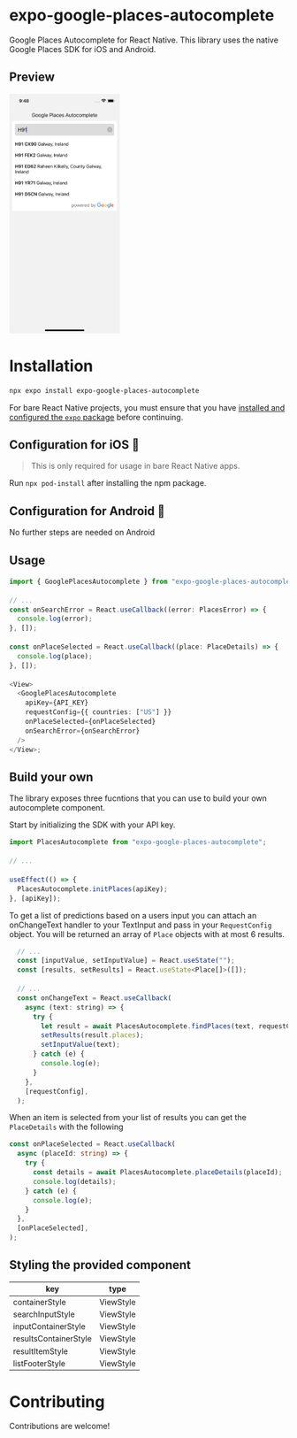 # expo-google-places-autocomplete

Google Places Autocomplete for React Native. This library uses the native Google Places SDK for iOS and Android.

## Preview

<img src="screenshots/screen.png" alt="drawing" width="200"/>

# Installation

```sh
npx expo install expo-google-places-autocomplete
```

For bare React Native projects, you must ensure that you have [installed and configured the `expo` package](https://docs.expo.dev/bare/installing-expo-modules/) before continuing.

## Configuration for iOS 🍏

> This is only required for usage in bare React Native apps.

Run `npx pod-install` after installing the npm package.

## Configuration for Android 🤖

No further steps are needed on Android

## Usage

```ts
import { GooglePlacesAutocomplete } from "expo-google-places-autocomplete";

// ...
const onSearchError = React.useCallback((error: PlacesError) => {
  console.log(error);
}, []);

const onPlaceSelected = React.useCallback((place: PlaceDetails) => {
  console.log(place);
}, []);

<View>
  <GooglePlacesAutocomplete
    apiKey={API_KEY}
    requestConfig={{ countries: ["US"] }}
    onPlaceSelected={onPlaceSelected}
    onSearchError={onSearchError}
  />
</View>;
```

## Build your own

The library exposes three fucntions that you can use to build your own autocomplete component.

Start by initializing the SDK with your API key.

```ts
import PlacesAutocomplete from "expo-google-places-autocomplete";

// ...

useEffect(() => {
  PlacesAutocomplete.initPlaces(apiKey);
}, [apiKey]);
```

To get a list of predictions based on a users input you can attach an onChangeText handler to your TextInput and pass in your `RequestConfig` object. You will be returned an array of `Place` objects with at most 6 results.

```js
  // ...
  const [inputValue, setInputValue] = React.useState("");
  const [results, setResults] = React.useState<Place[]>([]);

  // ...
  const onChangeText = React.useCallback(
    async (text: string) => {
      try {
        let result = await PlacesAutocomplete.findPlaces(text, requestConfig);
        setResults(result.places);
        setInputValue(text);
      } catch (e) {
        console.log(e);
      }
    },
    [requestConfig],
  );
```

When an item is selected from your list of results you can get the `PlaceDetails` with the following

```ts
const onPlaceSelected = React.useCallback(
  async (placeId: string) => {
    try {
      const details = await PlacesAutocomplete.placeDetails(placeId);
      console.log(details);
    } catch (e) {
      console.log(e);
    }
  },
  [onPlaceSelected],
);
```

## Styling the provided component

| key                   | type      |
| --------------------- | --------- |
| containerStyle        | ViewStyle |
| searchInputStyle      | ViewStyle |
| inputContainerStyle   | ViewStyle |
| resultsContainerStyle | ViewStyle |
| resultItemStyle       | ViewStyle |
| listFooterStyle       | ViewStyle |

# Contributing

Contributions are welcome!
